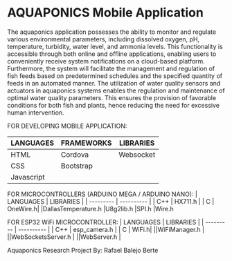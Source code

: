 # AQUAPONICS Mobile Application

The aquaponics application possesses the ability to monitor and regulate various environmental parameters, including dissolved oxygen, pH, temperature, turbidity, water level, and ammonia levels. This functionality is accessible through both online and offline applications, enabling users to conveniently receive system notifications on a cloud-based platform. Furthermore, the system will facilitate the management and regulation of fish feeds based on predetermined schedules and the specified quantity of feeds in an automated manner. The utilization of water quality sensors and actuators in aquaponics systems enables the regulation and maintenance of optimal water quality parameters. This ensures the provision of favorable conditions for both fish and plants, hence reducing the need for excessive human intervention.


FOR DEVELOPING MOBILE APPLICATION:

| LANGUAGES | FRAMEWORKS | LIBRARIES |
| --------- | ---------- | --------- | 
| HTML      | Cordova    | Websocket |
| CSS       | Bootstrap  |           |
| Javascript|            |           |

FOR MICROCONTROLLERS (ARDUINO MEGA / ARDUINO NANO):
| LANGUAGES |  LIBRARIES |
| --------- | ---------- |
| C++      |     HX711.h |
| C       |    OneWire.h|
|DallasTemperature.h
|U8g2lib.h
|SPI.h
|Wire.h

FOR ESP32 WiFi MICROCONTROLLER:
| LANGUAGES |  LIBRARIES |
| --------- | ---------- | 
| C++      |     esp_camera.h |
| C       |    WiFi.h|
||WiFiManager.h |
||WebSocketsServer.h |
||WebServer.h |


Aquaponics Research Project By: Rafael Balejo Berte
